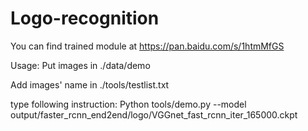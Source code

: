 # Logo-recognition
You can find trained module at https://pan.baidu.com/s/1htmMfGS

Usage:
Put images in ./data/demo


Add images' name in ./tools/testlist.txt


type following instruction:
Python tools/demo.py --model output/faster_rcnn_end2end/logo/VGGnet_fast_rcnn_iter_165000.ckpt

